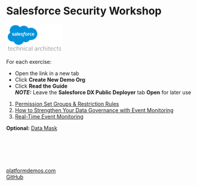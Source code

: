 
# Salesforce Security Workshop
<!-- 
# Data Cloud & Security Workshop
-->
<img src="https://github.com/bmc-sf/Workshop-Mfg-Automation/blob/main/Salesforce_Technical_Architects_Logo.png" alt="alt text" width="150" height="75">
<!-- https://c1.sfdcstatic.com/content/dam/web/en_us/www/images/home/logo-salesforce.svg -->



For each exercise:
* Open the link in a new tab
* Click **Create New Demo Org**
* Click **Read the Guide**</br>
***NOTE:***  Leave the **Salesforce DX Public Deployer** tab **Open** for later use
  
1. [Permission Set Groups & Restriction Rules](https://www.platformdemos.com/s/demo/a0g4p000004hejUAAQ/permission-set-groups-restriction-rules)
2. [How to Strengthen Your Data Governance with Event Monitoring](https://www.platformdemos.com/s/demo/a0g4p0000040sqnAAA/how-to-strengthen-your-data-governance-with-event-monitoring)
3. [Real-Time Event Monitoring](https://www.platformdemos.com/s/demo/a0g4p000004had0AAA/realtime-event-monitoring)


     
  **Optional:**
[Data Mask](https://www.platformdemos.com/s/demo/a0g4p0000040dOzAAI/data-mask)  

<!--
***NOTE:***  [Use ***this*** Guide]()
<br/>
-->


<br/><br/>
------------------------
[platformdemos.com](https://platformdemos.com)<br/>
[GitHub](https://github.com/bmc-sf/Workshop-Security)<br/>
